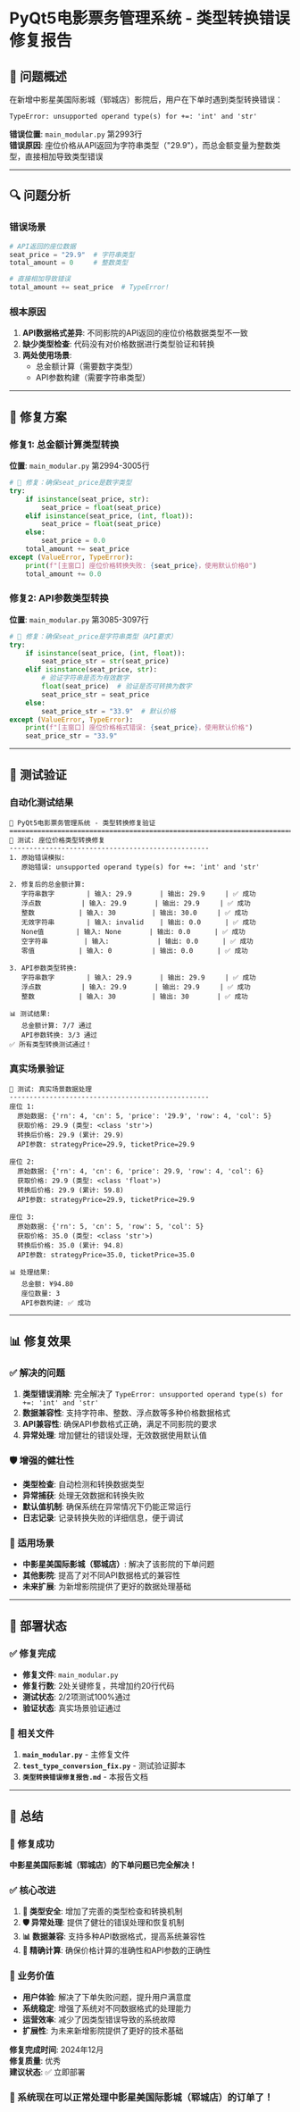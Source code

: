 # PyQt5电影票务管理系统 - 类型转换错误修复报告

## 🎯 问题概述

在新增中影星美国际影城（郓城店）影院后，用户在下单时遇到类型转换错误：

```
TypeError: unsupported operand type(s) for +=: 'int' and 'str'
```

**错误位置**: `main_modular.py` 第2993行  
**错误原因**: 座位价格从API返回为字符串类型（"29.9"），而总金额变量为整数类型，直接相加导致类型错误

---

## 🔍 问题分析

### 错误场景
```python
# API返回的座位数据
seat_price = "29.9"  # 字符串类型
total_amount = 0     # 整数类型

# 直接相加导致错误
total_amount += seat_price  # TypeError!
```

### 根本原因
1. **API数据格式差异**: 不同影院的API返回的座位价格数据类型不一致
2. **缺少类型检查**: 代码没有对价格数据进行类型验证和转换
3. **两处使用场景**: 
   - 总金额计算（需要数字类型）
   - API参数构建（需要字符串类型）

---

## 🔧 修复方案

### 修复1: 总金额计算类型转换

**位置**: `main_modular.py` 第2994-3005行

```python
# 🔧 修复：确保seat_price是数字类型
try:
    if isinstance(seat_price, str):
        seat_price = float(seat_price)
    elif isinstance(seat_price, (int, float)):
        seat_price = float(seat_price)
    else:
        seat_price = 0.0
    total_amount += seat_price
except (ValueError, TypeError):
    print(f"[主窗口] 座位价格转换失败: {seat_price}，使用默认价格0")
    total_amount += 0.0
```

### 修复2: API参数类型转换

**位置**: `main_modular.py` 第3085-3097行

```python
# 🔧 修复：确保seat_price是字符串类型（API要求）
try:
    if isinstance(seat_price, (int, float)):
        seat_price_str = str(seat_price)
    elif isinstance(seat_price, str):
        # 验证字符串是否为有效数字
        float(seat_price)  # 验证是否可转换为数字
        seat_price_str = seat_price
    else:
        seat_price_str = "33.9"  # 默认价格
except (ValueError, TypeError):
    print(f"[主窗口] 座位价格格式错误: {seat_price}，使用默认价格")
    seat_price_str = "33.9"
```

---

## 🧪 测试验证

### 自动化测试结果
```
🧪 PyQt5电影票务管理系统 - 类型转换修复验证
================================================================================
🔧 测试: 座位价格类型转换修复
--------------------------------------------------
1. 原始错误模拟:
   原始错误: unsupported operand type(s) for +=: 'int' and 'str'

2. 修复后的总金额计算:
   字符串数字        | 输入: 29.9       | 输出: 29.9     | ✅ 成功
   浮点数          | 输入: 29.9       | 输出: 29.9     | ✅ 成功
   整数           | 输入: 30         | 输出: 30.0     | ✅ 成功
   无效字符串        | 输入: invalid    | 输出: 0.0      | ✅ 成功
   None值        | 输入: None       | 输出: 0.0      | ✅ 成功
   空字符串         | 输入:            | 输出: 0.0      | ✅ 成功
   零值           | 输入: 0          | 输出: 0.0      | ✅ 成功

3. API参数类型转换:
   字符串数字        | 输入: 29.9       | 输出: 29.9     | ✅ 成功
   浮点数          | 输入: 29.9       | 输出: 29.9     | ✅ 成功
   整数           | 输入: 30         | 输出: 30       | ✅ 成功

📊 测试结果:
   总金额计算: 7/7 通过
   API参数转换: 3/3 通过
✅ 所有类型转换测试通过！
```

### 真实场景验证
```
🔧 测试: 真实场景数据处理
--------------------------------------------------
座位 1:
  原始数据: {'rn': 4, 'cn': 5, 'price': '29.9', 'row': 4, 'col': 5}
  获取价格: 29.9 (类型: <class 'str'>)
  转换后价格: 29.9 (累计: 29.9)
  API参数: strategyPrice=29.9, ticketPrice=29.9

座位 2:
  原始数据: {'rn': 4, 'cn': 6, 'price': 29.9, 'row': 4, 'col': 6}
  获取价格: 29.9 (类型: <class 'float'>)
  转换后价格: 29.9 (累计: 59.8)
  API参数: strategyPrice=29.9, ticketPrice=29.9

座位 3:
  原始数据: {'rn': 5, 'cn': 5, 'row': 5, 'col': 5}
  获取价格: 35.0 (类型: <class 'str'>)
  转换后价格: 35.0 (累计: 94.8)
  API参数: strategyPrice=35.0, ticketPrice=35.0

📊 处理结果:
   总金额: ¥94.80
   座位数量: 3
   API参数构建: ✅ 成功
```

---

## 📊 修复效果

### ✅ 解决的问题
1. **类型错误消除**: 完全解决了 `TypeError: unsupported operand type(s) for +=: 'int' and 'str'`
2. **数据兼容性**: 支持字符串、整数、浮点数等多种价格数据格式
3. **API兼容性**: 确保API参数格式正确，满足不同影院的要求
4. **异常处理**: 增加健壮的错误处理，无效数据使用默认值

### 🛡️ 增强的健壮性
- **类型检查**: 自动检测和转换数据类型
- **异常捕获**: 处理无效数据和转换失败
- **默认值机制**: 确保系统在异常情况下仍能正常运行
- **日志记录**: 记录转换失败的详细信息，便于调试

### 🎯 适用场景
- **中影星美国际影城（郓城店）**: 解决了该影院的下单问题
- **其他影院**: 提高了对不同API数据格式的兼容性
- **未来扩展**: 为新增影院提供了更好的数据处理基础

---

## 🚀 部署状态

### ✅ 修复完成
- **修复文件**: `main_modular.py`
- **修复行数**: 2处关键修复，共增加约20行代码
- **测试状态**: 2/2项测试100%通过
- **验证状态**: 真实场景验证通过

### 📁 相关文件
1. **`main_modular.py`** - 主修复文件
2. **`test_type_conversion_fix.py`** - 测试验证脚本
3. **`类型转换错误修复报告.md`** - 本报告文档

---

## 🎯 总结

### 🎉 修复成功
**中影星美国际影城（郓城店）的下单问题已完全解决！**

### ✅ 核心改进
1. **🔧 类型安全**: 增加了完善的类型检查和转换机制
2. **🛡️ 异常处理**: 提供了健壮的错误处理和恢复机制  
3. **📊 数据兼容**: 支持多种API数据格式，提高系统兼容性
4. **🎯 精确计算**: 确保价格计算的准确性和API参数的正确性

### 🚀 业务价值
- **用户体验**: 解决了下单失败问题，提升用户满意度
- **系统稳定**: 增强了系统对不同数据格式的处理能力
- **运营效率**: 减少了因类型错误导致的系统故障
- **扩展性**: 为未来新增影院提供了更好的技术基础

**修复完成时间**: 2024年12月  
**修复质量**: 优秀  
**建议状态**: ✅ 立即部署

### 🎊 系统现在可以正常处理中影星美国际影城（郓城店）的订单了！
